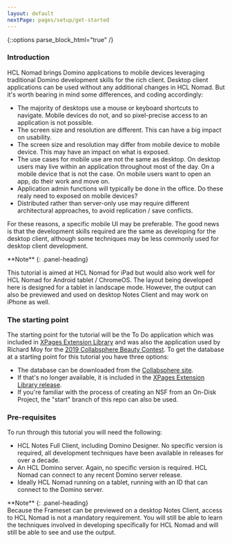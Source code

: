 ```yaml
---
layout: default
nextPage: pages/setup/get-started
---
```


{::options parse_block_html="true" /}

### Introduction
HCL Nomad brings Domino applications to mobile devices leveraging traditional Domino development skills for the rich client. Desktop client applications can be used without any additional changes in HCL Nomad. But it's worth bearing in mind some differences, and coding accordingly:
- The majority of desktops use a mouse or keyboard shortcuts to navigate. Mobile devices do not, and so pixel-precise access to an application is not possible.
- The screen size and resolution are different. This can have a big impact on usability.
- The screen size and resolution may differ from mobile device to mobile device. This may have an impact on what is exposed.
- The use cases for mobile use are not the same as desktop. On desktop users may live within an application throughout most of the day. On a mobile device that is not the case. On mobile users want to open an app, do their work and move on.
- Application admin functions will typically be done in the office. Do these realy need to exposed on mobile devices?
- Distributed rather than server-only use may require different architectural approaches, to avoid replication / save conflicts.

For these reasons, a specific mobile UI may be preferable. The good news is that the development skills required are the same as developing for the desktop client, although some techniques may be less commonly used for desktop client development.

<div class="panel panel-info">
**Note**
{: .panel-heading}
<div class="panel-body">

This tutorial is aimed at HCL Nomad for iPad but would also work well for HCL Nomad for Android tablet / ChromeOS. The layout being developed here is designed for a tablet in landscape mode. However, the output can also be previewed and used on desktop Notes Client and may work on iPhone as well.

</div>
</div>

### The starting point

The starting point for the tutorial will be the To Do application which was included in [XPages Extension Library](https://extlib.openntf.org/main.nsf/project.xsp?r=project/XPages%20Extension%20Library/releases/90465DD127801C93852581D0005F915E) and was also the application used by Richard Moy for the [2019 Collabsphere Beauty Contest](https://collabsphere.org/ug/collabsphere2019.nsf/contest.html). To get the database at a starting point for this tutorial you have three options:
- The database can be downloaded from the [Collabsphere site](https://collabsphere.org/ug/collabsphere2019.nsf/todo.zip).
- If that's no longer available, it is included in the [XPages Extension Library release](https://extlib.openntf.org/main.nsf/project.xsp?r=project/XPages%20Extension%20Library/releases/90465DD127801C93852581D0005F915E).
- If you're familiar with the process of creating an NSF from an On-Disk Project, the "start" branch of this repo can also be used.

### Pre-requisites

To run through this tutorial you will need the following:
- HCL Notes Full Client, including Domino Designer. No specific version is required, all development techniques have been available in releases for over a decade.
- An HCL Domino server. Again, no specific version is required. HCL Nomad can connect to any recent Domino server release.
- Ideally HCL Nomad running on a tablet, running with an ID that can connect to the Domino server.

<div class="panel panel-info">
**Note**
{: .panel-heading}
<div class="panel-body">
Because the Frameset can be previewed on a desktop Notes Client, access to HCL Nomad is not a mandatory requirement. You will still be able to learn the techniques involved in developing specifically for HCL Nomad and will still be able to see and use the output.
</div>
</div>

